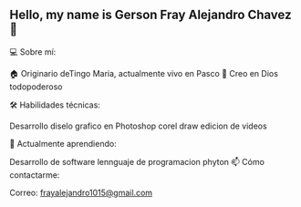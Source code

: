 ## Hello, my name is Gerson Fray Alejandro Chavez 👋

💻 Sobre mí:

🏠 Originario deTingo Maria, actualmente vivo en Pasco
🐾 Creo en Dios todopoderoso

🛠 Habilidades técnicas:

Desarrollo diselo grafico en Photoshop corel draw edicion de videos 

🌱 Actualmente aprendiendo:

Desarrollo de software lennguaje de programacion phyton 
📫 Cómo contactarme:

Correo: frayalejandro1015@gmail.com


<!--
**GersonFray1512/ MI PORTAFOLIO** is a ✨ _special_ ✨ repository because its `README.md` (this file) appears on your GitHub profile.

Here are some ideas to get you started:

- 🔭 I’m currently working on ...
- 🌱 I’m currently learning ...
- 👯 I’m looking to collaborate on ...
- 🤔 I’m looking for help with ...
- 💬 Ask me about ...
- 📫 How to reach me: ...
- 😄 Pronouns: ...
- ⚡ Fun fact: ...
-->
